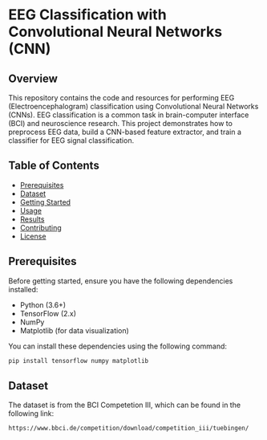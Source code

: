 # EEG Classification with Convolutional Neural Networks (CNN)

## Overview
This repository contains the code and resources for performing EEG (Electroencephalogram) classification using Convolutional Neural Networks (CNNs). EEG classification is a common task in brain-computer interface (BCI) and neuroscience research. This project demonstrates how to preprocess EEG data, build a CNN-based feature extractor, and train a classifier for EEG signal classification.

## Table of Contents
- [Prerequisites](#prerequisites)
- [Dataset](#dataset)
- [Getting Started](#getting-started)
- [Usage](#usage)
- [Results](#results)
- [Contributing](#contributing)
- [License](#license)

## Prerequisites
Before getting started, ensure you have the following dependencies installed:
- Python (3.6+)
- TensorFlow (2.x)
- NumPy
- Matplotlib (for data visualization)

You can install these dependencies using the following command:
```bash
pip install tensorflow numpy matplotlib
```

## Dataset
The dataset is from the BCI Competetion III, which can be found in the following link:

```bash
https://www.bbci.de/competition/download/competition_iii/tuebingen/
